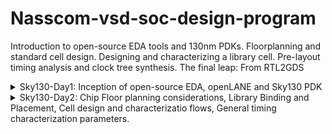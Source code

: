 # Nasscom-vsd-soc-design-program
Introduction to open-source EDA tools and 130nm PDKs. Floorplanning and standard cell design. Designing and characterizing a library cell. Pre-layout timing analysis and clock tree synthesis. The final leap: From RTL2GDS 

<details>
  <summary>Sky130-Day1: Inception of open-source EDA, openLANE and Sky130 PDK</summary>
  Commands to invoke the OpenLANE flow and perform synthesis:

```bash
  #Change directory to OpenLANE flow directory
  $cd Desktop/work/tools/openlane_working_dir/openlane

  #Invoke the OpenLANE flow Docker subsystem
  #(Ensure Docker is installed and configured on your system)
  $docker

  #Start the OpenLANE interactive flow
  %./flow.tcl -interactive

  #Load OpenLANE required packages
  %package require openlane 0.9

  #Prepare the design for synthesis
  %prep -design picorv32a

  #Run the synthesis process
  %run_synthesis
```

Screenshots of the operations
![d1_1](https://github.com/user-attachments/assets/7735f6bf-c0dd-4972-b342-163244357eb5)
![d1_2](https://github.com/user-attachments/assets/b13ec707-5916-460a-b98a-1adaa60e1b00)
![d1_3](https://github.com/user-attachments/assets/1c1f3481-1e31-42be-a011-74a17488fbe5)
![d1_4](https://github.com/user-attachments/assets/f968126c-a07c-404e-801a-08583b09ace5)

</details>

<details>
  <summary>Sky130-Day2: Chip Floor planning considerations, Library Binding and Placement, Cell design and characterizatio flows, General timing characterization parameters.</summary>
  1.Run floorplan using openlane and steps to view floorplan
  Commands to review floorplan layout in Magic
![run_fp](https://github.com/user-attachments/assets/9d9326db-f332-48d2-9441-ea1ff53c9ab6)
![run_fp2](https://github.com/user-attachments/assets/fb49396e-b79f-451c-8e69-85e5fa8d58cc)
```bash
  #Change directory to path containing generated floorplan def
  $ cd Desktop/work/tools/openlane_working_dir/openlane/designs/picorv32a/runs/27-01_18- 
  04/results/floorplan/

  #Command to load the floorplan def in magic tool
  magic -T home/vsduser/Desktop/work/tools/openlane_working_dir/pdks/sky130A/libs.tech/magic/sky130A.tech lef read ../../tmp/merged.lef def read picorv32a.floorplan.def &
```
![fp](https://github.com/user-attachments/assets/fc4c04f1-ff62-4d7e-ab98-1632f4789374)
![fp_port_layer_in_config](https://github.com/user-attachments/assets/052d4db7-9083-4d15-b84f-7b48131d0bd4)

 
  2.Congestion aware placement using RePlAce
![run_pc](https://github.com/user-attachments/assets/ef81ef61-3a60-403e-91a1-a43851219e3f)
![run_pc2](https://github.com/user-attachments/assets/6ab74807-6bf1-47e8-84e3-e136890711cd)
  Commands to run placement using RePlAce
```bash
  #Change directory to path containing generated placement def
  $ cd Desktop/work/tools/openlane_working_dir/openlane/designs/picorv32a/runs/27-01_17-23/results/placement/

  #Command to load the placement def in magic tool
  magic -T /home/vsduser/Desktop/work/tools/openlane_working_dir/pdks/sky130A/libs.tech/magic/sky130A.tech lef read ../../tmp/merged.lef def read picorv32a.placement.def &
```
![placement](https://github.com/user-attachments/assets/0fea020c-87b5-4f41-8495-8cdd89534a06)
![standard cells  (1)](https://github.com/user-attachments/assets/133263f3-f1e2-42d8-8e16-24bab6115ea8)
![unpaced cells](https://github.com/user-attachments/assets/9a6b365f-9e18-4b1c-ae60-721e5d60dcd0)

</details>
